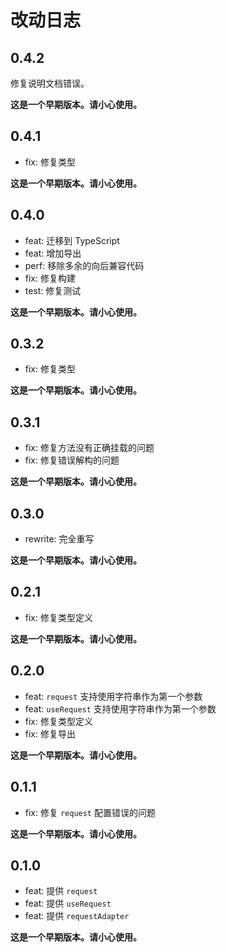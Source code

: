 # 改动日志

## 0.4.2

修复说明文档错误。

**这是一个早期版本。请小心使用。**

## 0.4.1

- fix: 修复类型

**这是一个早期版本。请小心使用。**

## 0.4.0

- feat: 迁移到 TypeScript
- feat: 增加导出
- perf: 移除多余的向后兼容代码
- fix: 修复构建
- test: 修复测试

**这是一个早期版本。请小心使用。**

## 0.3.2

- fix: 修复类型

**这是一个早期版本。请小心使用。**

## 0.3.1

- fix: 修复方法没有正确挂载的问题
- fix: 修复错误解构的问题

**这是一个早期版本。请小心使用。**

## 0.3.0

- rewrite: 完全重写

**这是一个早期版本。请小心使用。**

## 0.2.1

- fix: 修复类型定义

**这是一个早期版本。请小心使用。**

## 0.2.0

- feat: `request` 支持使用字符串作为第一个参数
- feat: `useRequest` 支持使用字符串作为第一个参数
- fix: 修复类型定义
- fix: 修复导出

**这是一个早期版本。请小心使用。**

## 0.1.1

- fix: 修复 `request` 配置错误的问题

**这是一个早期版本。请小心使用。**

## 0.1.0

- feat: 提供 `request`
- feat: 提供 `useRequest`
- feat: 提供 `requestAdapter`

**这是一个早期版本。请小心使用。**
